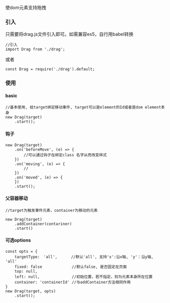 使dom元素支持拖拽

### 引入
只需要将drag.js文件引入即可。如需兼容es5，自行用babel转换

```
//引入
import Drag from './drag';
```
或者
```
const Drag = require('./drag').default;
```


### 使用

#### basic
```
//基本使用, 给target绑定移动事件, target可以是element的Id或者是dom element本身
new Drag(target)
	.start();
```

#### 钩子

```
new Drag(target)
    .on('beforeMove', (e) => {
	    //可以通过钩子在绑定class 名字从而改变样式
    })
    .on('moving', (e) => {
	    //
    })
    .on('moved', (e) => {
    })
    .start();
```

#### 父容器移动
```
//target为触发事件元素，container为移动的元素

new Drag(target)
	.addContainer(contariner)
	.start()
```

#### 可选options
```
const opts = {
	targetType:　'all',      //默认'all', 支持'x':沿x轴, 'y'：沿y轴, 'all'
	fixed: false             //默认false, 是否固定在页面
	top: null,
	left: null,              //初始位置，若不指定，则为元素本身所在位置
	container: 'containerId' //与addContainer方法相同作用
}
new Drag(target, opts)
    .start();
```


